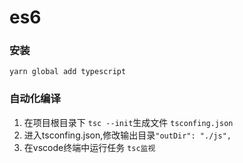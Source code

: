 # es6
### 安装
  `yarn global add typescript`
### 自动化编译 
  1. 在项目根目录下 `tsc --init`生成文件 `tsconfing.json`
  2. 进入tsconfing.json,修改输出目录`"outDir": "./js",`
  3. 在vscode终端中运行任务 `tsc监视`
